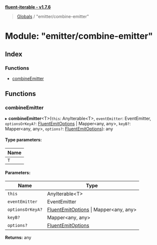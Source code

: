 **[fluent-iterable - v1.7.6](../README.md)**

> [Globals](../README.md) / "emitter/combine-emitter"

# Module: "emitter/combine-emitter"

## Index

### Functions

* [combineEmitter](_emitter_combine_emitter_.md#combineemitter)

## Functions

### combineEmitter

▸ **combineEmitter**\<T>(`this`: AnyIterable\<T>, `eventEmitter`: EventEmitter, `optionsOrKeyA?`: [FluentEmitOptions](../interfaces/_types_base_.fluentemitoptions.md) \| Mapper\<any, any>, `keyB?`: Mapper\<any, any>, `options?`: [FluentEmitOptions](../interfaces/_types_base_.fluentemitoptions.md)): any

#### Type parameters:

Name |
------ |
`T` |

#### Parameters:

Name | Type |
------ | ------ |
`this` | AnyIterable\<T> |
`eventEmitter` | EventEmitter |
`optionsOrKeyA?` | [FluentEmitOptions](../interfaces/_types_base_.fluentemitoptions.md) \| Mapper\<any, any> |
`keyB?` | Mapper\<any, any> |
`options?` | [FluentEmitOptions](../interfaces/_types_base_.fluentemitoptions.md) |

**Returns:** any
